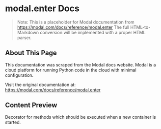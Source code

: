 # modal.enter Docs

> Note: This is a placeholder for Modal documentation from https://modal.com/docs/reference/modal.enter
> The full HTML-to-Markdown conversion will be implemented with a proper HTML parser.

## About This Page

This documentation was scraped from the Modal docs website. Modal is a cloud platform for running Python code in the cloud with minimal configuration.

Visit the original documentation at: https://modal.com/docs/reference/modal.enter

## Content Preview

Decorator for methods which should be executed when a new container is started.

